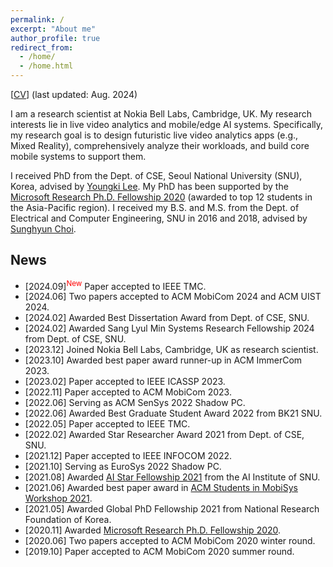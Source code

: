```yaml
---
permalink: /
excerpt: "About me"
author_profile: true
redirect_from: 
  - /home/
  - /home.html
---
```


[[CV](https://juheonyi.github.io/files/JuheonYi_CV.pdf)] (last updated: Aug. 2024)

I am a research scientist at Nokia Bell Labs, Cambridge, UK. My research interests lie in live video analytics and mobile/edge AI systems. Specifically, my research goal is to design futuristic live video analytics apps (e.g., Mixed Reality), comprehensively analyze their workloads, and build core mobile systems to support them.

I received PhD from the Dept. of CSE, Seoul National University (SNU), Korea, advised by [Youngki Lee](http://youngkilee.blogspot.com/). My PhD has been supported by the [Microsoft Research Ph.D. Fellowship 2020](https://www.microsoft.com/en-us/research/academic-program/fellowships-microsoft-research-asia/#!fellows) (awarded to top 12 students in the Asia-Pacific region).
I received my B.S. and M.S. from the Dept. of Electrical and Computer Engineering, SNU in 2016 and 2018, advised by [Sunghyun Choi](https://sites.google.com/view/sunghyun-chois-home). 

## News

* [2024.09]<sup><span style="color:red">New</span></sup> Paper accepted to IEEE TMC.
* [2024.06] Two papers accepted to ACM MobiCom 2024 and ACM UIST 2024.
* [2024.02] Awarded Best Dissertation Award from Dept. of CSE, SNU.
* [2024.02] Awarded Sang Lyul Min Systems Research Fellowship 2024 from Dept. of CSE, SNU.
* [2023.12] Joined Nokia Bell Labs, Cambridge, UK as research scientist.
* [2023.10] Awarded best paper award runner-up in ACM ImmerCom 2023.
* [2023.02] Paper accepted to IEEE ICASSP 2023.
* [2022.11] Paper accepted to ACM MobiCom 2023.
* [2022.06] Serving as ACM SenSys 2022 Shadow PC.
* [2022.06] Awarded Best Graduate Student Award 2022 from BK21 SNU.
* [2022.05] Paper accepted to IEEE TMC.
* [2022.02] Awarded Star Researcher Award 2021 from Dept. of CSE, SNU.
* [2021.12] Paper accepted to IEEE INFOCOM 2022.
* [2021.10] Serving as EuroSys 2022 Shadow PC.
* [2021.08] Awarded [AI Star Fellowship 2021](https://aiis.snu.ac.kr/bbs/board.php?bo_table=sub4_3&sca=2021) from the AI Institute of SNU.
* [2021.06] Awarded best paper award in [ACM Students in MobiSys Workshop 2021](http://www.people.vcu.edu/~barahoueipash/SMS/SMS.html).
* [2021.05] Awarded Global PhD Fellowship 2021 from National Research Foundation of Korea.
* [2020.11] Awarded [Microsoft Research Ph.D. Fellowship 2020](https://www.microsoft.com/en-us/research/academic-program/fellowships-microsoft-research-asia/#!fellows).
* [2020.06] Two papers accepted to ACM MobiCom 2020 winter round.
* [2019.10] Paper accepted to ACM MobiCom 2020 summer round.

<!-- . -->
